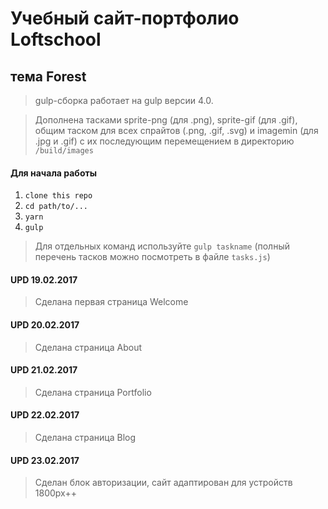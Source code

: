 # Учебный сайт-портфолио Loftschool
## тема Forest

> gulp-сборка работает на gulp версии 4.0. 

> Дополнена тасками sprite-png (для .png), sprite-gif (для .gif), общим таском для всех спрайтов (.png, .gif, .svg) и imagemin (для .jpg и .gif) с их последующим перемещением в директорию ```/build/images```

#### Для начала работы

1. ```clone this repo```
2. ```cd path/to/...```
3. ```yarn```
4. ```gulp```

> Для отдельных команд используйте ```gulp taskname``` (полный перечень тасков можно посмотреть в файле ```tasks.js```)

#### UPD 19.02.2017

> Сделана первая страница Welcome

#### UPD 20.02.2017

> Сделана страница About

#### UPD 21.02.2017

> Сделана страница Portfolio

#### UPD 22.02.2017

> Сделана страница Blog

#### UPD 23.02.2017

> Сделан блок авторизации, сайт адаптирован для устройств 1800px++